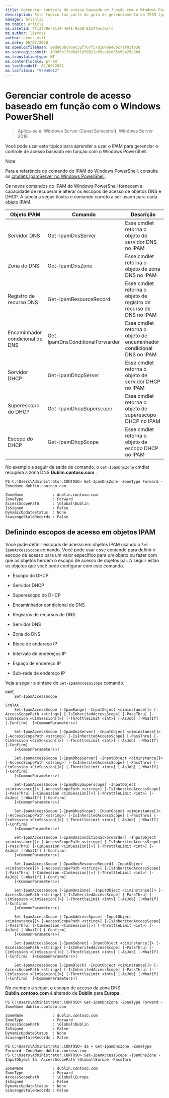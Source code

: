 ```yaml
---
title: Gerenciar controle de acesso baseado em função com o Windows PowerShell
description: Este tópico faz parte do guia de gerenciamento do IPAM (gerenciamento de endereços IP) no Windows Server 2016.
manager: brianlic
ms.topic: article
ms.assetid: 4f13f78e-0114-4e41-9a28-82a4feccecfc
ms.author: lizross
author: eross-msft
ms.date: 08/07/2020
ms.openlocfilehash: 9eda00bc769c32f707f37d2640a48bc7af03f030
ms.sourcegitcommit: 40905b1f9d68f1b7d821e05cab2d35e9b425e38d
ms.translationtype: MT
ms.contentlocale: pt-BR
ms.lasthandoff: 01/06/2021
ms.locfileid: "97948012"
---
```

# <a name="manage-role-based-access-control-with-windows-powershell"></a>Gerenciar controle de acesso baseado em função com o Windows PowerShell

>Aplica-se a: Windows Server (Canal Semestral), Windows Server 2016

Você pode usar este tópico para aprender a usar o IPAM para gerenciar o controle de acesso baseado em função com o Windows PowerShell.

>[!NOTE]
>Para a referência de comando do IPAM do Windows PowerShell, consulte os [cmdlets IpamServer no Windows PowerShell](/powershell/module/ipamserver/).

Os novos comandos do IPAM do Windows PowerShell fornecem a capacidade de recuperar e alterar os escopos de acesso de objetos DNS e DHCP. A tabela a seguir ilustra o comando correto a ser usado para cada objeto IPAM.

|Objeto IPAM|Comando|Descrição|
|---------------|-----------|---------------|
|Servidor DNS|Get-IpamDnsServer|Esse cmdlet retorna o objeto de servidor DNS no IPAM|
|Zona do DNS|Get-IpamDnsZone|Esse cmdlet retorna o objeto de zona DNS no IPAM|
|Registro de recurso DNS|Get-IpamResourceRecord|Esse cmdlet retorna o objeto de registro de recurso de DNS no IPAM|
|Encaminhador condicional de DNS|Get-IpamDnsConditionalForwarder|Esse cmdlet retorna o objeto de encaminhador condicional DNS no IPAM|
|Servidor DHCP|Get-IpamDhcpServer|Esse cmdlet retorna o objeto de servidor DHCP no IPAM|
|Superescopo do DHCP|Get-IpamDhcpSuperscope|Esse cmdlet retorna o objeto de superescopo DHCP no IPAM|
|Escopo do DHCP|Get-IpamDhcpScope|Esse cmdlet retorna o objeto de escopo DHCP no IPAM|

No exemplo a seguir de saída de comando, o `Get-IpamDnsZone` cmdlet recupera a zona DNS **Dublin.contoso.com** .

```
PS C:\Users\Administrator.CONTOSO> Get-IpamDnsZone -ZoneType Forward -ZoneName dublin.contoso.com

ZoneName             : dublin.contoso.com
ZoneType             : Forward
AccessScopePath      : \Global\Dublin
IsSigned             : False
DynamicUpdateStatus  : None
ScavengeStaleRecords : False
```

## <a name="setting-access-scopes-on-ipam-objects"></a>Definindo escopos de acesso em objetos IPAM
Você pode definir escopos de acesso em objetos IPAM usando o `Set-IpamAccessScope` comando. Você pode usar esse comando para definir o escopo de acesso para um valor específico para um objeto ou fazer com que os objetos herdem o escopo de acesso de objetos pai. A seguir estão os objetos que você pode configurar com este comando.

-   Escopo do DHCP

-   Servidor DHCP

-   Superescopo do DHCP

-   Encaminhador condicional de DNS

-   Registros de recursos de DNS

-   Servidor DNS

-   Zona do DNS

-   Bloco de endereço IP

-   Intervalo de endereços IP

-   Espaço de endereço IP

-   Sub-rede de endereço IP

Veja a seguir a sintaxe do `Set-IpamAccessScope` comando.

```
NAME
    Set-IpamAccessScope

SYNTAX
    Set-IpamAccessScope [-IpamRange] -InputObject <ciminstance[]> [-AccessScopePath <string>] [-IsInheritedAccessScope] [-PassThru] [-CimSession <CimSession[]>] [-ThrottleLimit <int>] [-AsJob] [-WhatIf] [-Confirm]  [<CommonParameters>]

    Set-IpamAccessScope [-IpamDnsServer] -InputObject <ciminstance[]> [-AccessScopePath <string>] [-IsInheritedAccessScope] [-PassThru] [-CimSession <CimSession[]>] [-ThrottleLimit <int>] [-AsJob] [-WhatIf] [-Confirm]
    [<CommonParameters>]

    Set-IpamAccessScope [-IpamDhcpServer] -InputObject <ciminstance[]> [-AccessScopePath <string>] [-IsInheritedAccessScope] [-PassThru] [-CimSession <CimSession[]>] [-ThrottleLimit <int>] [-AsJob] [-WhatIf] [-Confirm]
    [<CommonParameters>]

    Set-IpamAccessScope [-IpamDhcpSuperscope] -InputObject <ciminstance[]> [-AccessScopePath <string>] [-IsInheritedAccessScope] [-PassThru] [-CimSession <CimSession[]>] [-ThrottleLimit <int>] [-AsJob] [-WhatIf] [-Confirm]
    [<CommonParameters>]

    Set-IpamAccessScope [-IpamDhcpScope] -InputObject <ciminstance[]> [-AccessScopePath <string>] [-IsInheritedAccessScope] [-PassThru] [-CimSession <CimSession[]>] [-ThrottleLimit <int>] [-AsJob] [-WhatIf] [-Confirm]
    [<CommonParameters>]

    Set-IpamAccessScope [-IpamDnsConditionalForwarder] -InputObject <ciminstance[]> [-AccessScopePath <string>] [-IsInheritedAccessScope] [-PassThru] [-CimSession <CimSession[]>] [-ThrottleLimit <int>] [-AsJob] [-WhatIf] [-Confirm]
    [<CommonParameters>]

    Set-IpamAccessScope [-IpamDnsResourceRecord] -InputObject <ciminstance[]> [-AccessScopePath <string>] [-IsInheritedAccessScope] [-PassThru] [-CimSession <CimSession[]>] [-ThrottleLimit <int>] [-AsJob] [-WhatIf] [-Confirm]
    [<CommonParameters>]

    Set-IpamAccessScope [-IpamDnsZone] -InputObject <ciminstance[]> [-AccessScopePath <string>] [-IsInheritedAccessScope] [-PassThru] [-CimSession <CimSession[]>] [-ThrottleLimit <int>] [-AsJob] [-WhatIf] [-Confirm]
    [<CommonParameters>]

    Set-IpamAccessScope [-IpamAddressSpace] -InputObject <ciminstance[]> [-AccessScopePath <string>] [-IsInheritedAccessScope] [-PassThru] [-CimSession <CimSession[]>] [-ThrottleLimit <int>] [-AsJob] [-WhatIf] [-Confirm]
    [<CommonParameters>]

    Set-IpamAccessScope [-IpamSubnet] -InputObject <ciminstance[]> [-AccessScopePath <string>] [-IsInheritedAccessScope] [-PassThru] [-CimSession <CimSession[]>] [-ThrottleLimit <int>] [-AsJob] [-WhatIf] [-Confirm]  [<CommonParameters>]

    Set-IpamAccessScope [-IpamBlock] -InputObject <ciminstance[]> [-AccessScopePath <string>] [-IsInheritedAccessScope] [-PassThru] [-CimSession <CimSession[]>] [-ThrottleLimit <int>] [-AsJob] [-WhatIf] [-Confirm]  [<CommonParameters>]
```

No exemplo a seguir, o escopo de acesso da zona DNS **Dublin.contoso.com** é alterado de **Dublin** para **Europa**.

```
PS C:\Users\Administrator.CONTOSO> Get-IpamDnsZone -ZoneType Forward -ZoneName dublin.contoso.com

ZoneName             : dublin.contoso.com
ZoneType             : Forward
AccessScopePath      : \Global\Dublin
IsSigned             : False
DynamicUpdateStatus  : None
ScavengeStaleRecords : False

PS C:\Users\Administrator.CONTOSO> $a = Get-IpamDnsZone -ZoneType Forward -ZoneName dublin.contoso.com
PS C:\Users\Administrator.CONTOSO> Set-IpamAccessScope -IpamDnsZone -InputObject $a -AccessScopePath \Global\Europe -PassThru

ZoneName             : dublin.contoso.com
ZoneType             : Forward
AccessScopePath      : \Global\Europe
IsSigned             : False
DynamicUpdateStatus  : None
ScavengeStaleRecords : False
```
